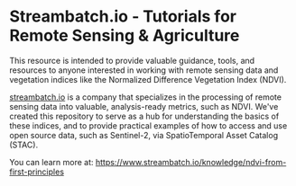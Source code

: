 # Streambatch.io - Tutorials for Remote Sensing & Agriculture
This resource is intended to provide valuable guidance, tools, and resources to anyone interested in working with remote sensing data and vegetation indices like the Normalized Difference Vegetation Index (NDVI).

[streambatch.io](streambatch.io) is a company that specializes in the processing of remote sensing data into valuable, analysis-ready metrics, such as NDVI. We've created this repository to serve as a hub for understanding the basics of these indices, and to provide practical examples of how to access and use open source data, such as Sentinel-2, via SpatioTemporal Asset Catalog (STAC).

You can learn more at: https://www.streambatch.io/knowledge/ndvi-from-first-principles

